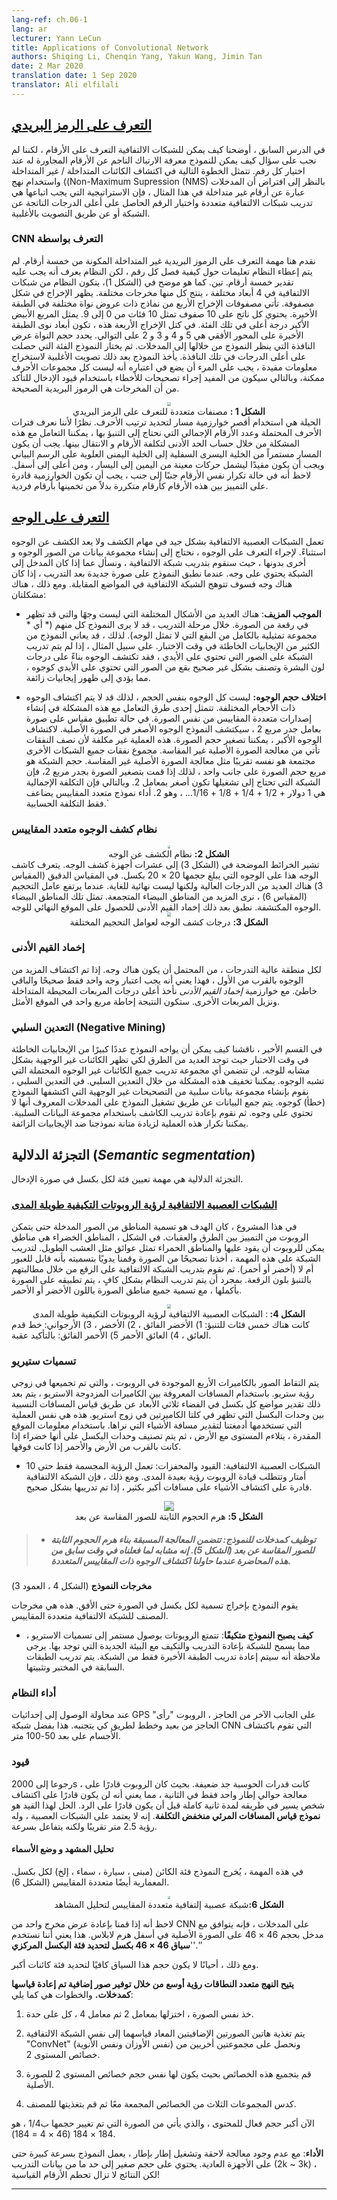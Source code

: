 ```yaml
---
lang-ref: ch.06-1
lang: ar
lecturer: Yann LeCun
title: Applications of Convolutional Network
authors: Shiqing Li, Chenqin Yang, Yakun Wang, Jimin Tan
date: 2 Mar 2020
translation date: 1 Sep 2020
translator: Ali elfilali
---
```


## [التعرف على الرمز البريدي](https://www.youtube.com/watch?v=ycbMGyCPzvE&t=43s)

في الدرس السابق ، أوضحنا كيف يمكن للشبكات الالتفافية التعرف على الأرقام ، لكننا لم نجب على سؤال كيف يمكن للنموذج معرفة الارتباك الناجم عن الأرقام المجاورة له عند اختيار كل رقم. تتمثل الخطوة التالية في اكتشاف الكائنات المتداخلة / غير المتداخلة واستخدام نهج ((Non-Maximum Supression (NMS)  بالنظر إلى افتراض أن المدخلات عبارة عن أرقام غير متداخلة في هذا المثال ، فإن الاستراتيجية التي يجب اتباعها هي تدريب شبكات الالتفافية متعددة واختيار الرقم الحاصل على أعلى الدرجات الناتجة عن الشبكة أو عن طريق التصويت بالأغلبية.



###  CNN التعرف بواسطة  

نقدم هنا مهمة التعرف على الرموز البريدية غير المتداخلة المكونة من خمسة أرقام. لم يتم إعطاء النظام تعليمات حول كيفية فصل كل رقم ، لكن النظام يعرف أنه يجب عليه تقدير خمسة أرقام. تين. كما هو موضح في (الشكل 1)، يتكون النظام من شبكات الالتفافية في 4 أبعاد مختلفة ، ينتج كل منها مخرجات مختلفة. يظهر الإخراج في شكل مصفوفة. تأتي مصفوفات الإخراج الأربع من نماذج ذات عروض نواة مختلفة في الطبقة الأخيرة. يحتوي كل ناتج على 10 صفوف تمثل 10 فئات من 0 إلى 9. يمثل المربع الأبيض الأكبر درجة أعلى في تلك الفئة. في كتل الإخراج الأربعة هذه ، تكون أبعاد نوى الطبقة الأخيرة على المحور الأفقي هي 5 و 4 و 3 و 2 على التوالي. يحدد حجم النواة عرض النافذة التي ينظر النموذج من خلالها إلى المدخلات. ثم يختار النموذج الفئة التي حصلت على أعلى الدرجات في تلك النافذة. يأخذ النموذج بعد ذلك تصويت الأغلبية لاستخراج معلومات مفيدة ، يجب على المرء أن يضع في اعتباره أنه ليست كل مجموعات الأحرف ممكنة، وبالتالي سيكون من المفيد إجراء تصحيحات للأخطاء باستخدام قيود الإدخال للتأكد من أن المخرجات هي الرموز البريدية الصحيحة.

<center>
<img src="{{site.baseurl}}/images/week06/06-1/O1IN3JD.png" style="zoom: 40%; background-color:#DCDCDC;"/><br>
<b>الشكل 1 :</b> مصنفات متعددة للتعرف على الرمز البريدي
</center>
الحيلة هي استخدام أقصر خوارزمية مسار لتحديد ترتيب الأحرف. نظرًا لأننا نعرف فترات الأحرف المحتملة وعدد الأرقام الإجمالي التي نحتاج إلى التنبؤ بها ، يمكننا التعامل مع هذه المشكلة من خلال حساب الحد الأدنى لتكلفة الأرقام  و الانتقال بينها. يجب أن يكون المسار مستمراً من الخلية اليسرى السفلية إلى الخلية اليمنى العلوية على الرسم البياني ويجب أن يكون مقيدًا ليشمل حركات معينة من اليمين إلى اليسار ، ومن أعلى إلى أسفل. لاحظ أنه في حالة تكرار نفس الأرقام جنبًا إلى جنب ، يجب أن تكون الخوارزمية قادرة على التمييز بين هذه الأرقام كأرقام متكررة بدلاً من تخمينها بأرقام فردية.



## [التعرف على الوجه](https://www.youtube.com/watch?v=ycbMGyCPzvE&t=1241s)

تعمل الشبكات العصبية الالتفافية بشكل جيد في مهام الكشف ولا يعد الكشف عن الوجوه استثناءً. لإجراء التعرف على الوجوه ، نحتاج إلى إنشاء مجموعة بيانات من الصور الوجوه و أخرى بدونها ، حيث سنقوم بتدريب شبكة الالتفافية ، ونسأل عما إذا كان المدخل إلى الشبكة يحتوي على وجه. عندما نطبق النموذج على صورة جديدة بعد التدريب ، إذا كان هناك وجه فسوف تتوهج الشبكة الالتفافية في المواضع المقابلة. ومع ذلك ، هناك مشكلتان:


- **الموجب المزيف**: هناك العديد من الأشكال المختلفة التي ليست وجهًا والتي قد تظهر في رقعة من الصورة. خلال مرحلة التدريب ، قد لا يرى النموذج كل منهم (* أي * مجموعة تمثيلية بالكامل من البقع التي لا تمثل الوجه). لذلك ، قد يعاني النموذج من الكثير من الإيجابيات الخاطئة في وقت الاختبار. على سبيل المثال ، إذا لم يتم تدريب الشبكة على الصور التي تحتوي على الأيدي ، فقد تكتشف الوجوه بناءً على درجات لون البشرة وتصنف بشكل غير صحيح بقع من الصور التي تحتوي على الأيدي كوجوه ، مما يؤدي إلى ظهور إيجابيات زائفة.




- **اختلاف حجم الوجوه:** ليست كل الوجوه بنفس الحجم ، لذلك قد لا يتم اكتشاف الوجوه ذات الأحجام المختلفة. تتمثل إحدى طرق التعامل مع هذه المشكلة في إنشاء إصدارات متعددة المقاييس من نفس الصورة. في حالة تطبيق مقياس على صورة بعامل جدر مربع 2 ، سيكتشف النموذج الوجوه الأصغر في الصورة الأصلية. لاكتشاف الوجوه الأكبر ، يمكننا تصغير حجم الصورة. هذه العملية غير مكلفة لأن نصف النفقات تأتي من معالجة الصورة الأصلية غير المقاسة. مجموع نفقات جميع الشبكات الأخرى مجتمعة هو نفسه تقريبًا مثل معالجة الصورة الأصلية غير المقاسة. حجم الشبكة هو مربع حجم الصورة على جانب واحد ، لذلك إذا قمت بتصغير الصورة بجدر مربع 2، فإن الشبكة التي تحتاج إلى تشغيلها تكون أصغر بمعامل 2. وبالتالي فإن التكلفة الإجمالية هي 1 دولار + 1/2 + 1/4 + 1/8 + 1/16... ، وهو 2. أداء نموذج متعدد المقاييس يضاعف فقط التكلفة الحسابية.`

  


###  نظام كشف الوجوه متعدد المقاييس

<center>
<img src="{{site.baseurl}}/images/week06/06-1/8R3v0Dj.png" style="zoom: 30%; background-color:#DCDCDC;"/><br>
<b>الشكل 2:</b> نظام الكشف عن الوجه
</center>
تشير الخرائط الموضحة في (الشكل 3) إلى عشرات أجهزة كشف الوجه. يتعرف كاشف الوجه هذا على الوجوه التي يبلغ حجمها 20 × 20 بكسل. في المقياس الدقيق (المقياس 3) هناك العديد من الدرجات العالية ولكنها ليست نهائية للغاية. عندما يرتفع عامل التحجيم (المقياس 6) ، نرى المزيد من المناطق البيضاء المتجمعة. تمثل تلك المناطق البيضاء الوجوه المكتشفة. نطبق بعد ذلك إخماد القيم الأدنى للحصول على الموقع النهائي للوجه.

<center>
<img src="{{site.baseurl}}/images/week06/06-1/CQ8T00O.png" style="zoom: 40%; background-color:#DCDCDC;"/><br>
<b>الشكل 3:</b> درجات كشف الوجه لعوامل التحجيم المختلفة
</center>


###  إخماد القيم الأدنى  

لكل منطقة عالية التدرجات ، من المحتمل أن يكون هناك وجه. إذا تم اكتشاف المزيد من الوجوه بالقرب من الأول ، فهذا يعني أنه يجب اعتبار وجه واحد فقط صحيحًا والباقي خاطئ. مع خوارزمية *إخماد القيم الأدنى* نأخذ أعلى درجات المربعات المحيطة المتداخلة ونزيل المربعات الأخرى. ستكون النتيجة إحاطة  مربع واحد في الموقع الأمثل.




###  التعدين السلبي (Negative Mining)

في القسم الأخير ، ناقشنا كيف يمكن أن يواجه النموذج عددًا كبيرًا من الإيجابيات الخاطئة في وقت الاختبار حيث توجد العديد من الطرق لكي تظهر الكائنات غير الوجهية بشكل مشابه للوجه. لن تتضمن أي مجموعة تدريب جميع الكائنات غير الوجوه المحتملة التي تشبه الوجوه. يمكننا تخفيف هذه المشكلة من خلال التعدين السلبي. في التعدين السلبي ، نقوم بإنشاء مجموعة بيانات سلبية من التصحيحات غير الوجهية التي اكتشفها النموذج (خطأ) كوجوه. يتم جمع البيانات عن طريق تشغيل النموذج على المدخلات المعروف أنها لا تحتوي على وجوه. ثم نقوم بإعادة تدريب الكاشف باستخدام مجموعة البيانات السلبية. يمكننا تكرار هذه العملية لزيادة متانة نموذجنا ضد الإيجابيات الزائفة.




## **التجزئة الدلالية** (*Semantic segmentation*)

التجزئة الدلالية هي مهمة تعيين فئة لكل بكسل في صورة الإدخال.




### [الشبكات العصبية الالتفافية لرؤية الروبوتات التكيفية طويلة المدى](https://www.youtube.com/watch?v=ycbMGyCPzvE&t=1669s)

في هذا المشروع ، كان الهدف هو تسمية المناطق من الصور المدخلة حتى يتمكن الروبوت من التمييز بين الطرق والعقبات. في الشكل ، المناطق الخضراء هي مناطق يمكن للروبوت أن يقود عليها والمناطق الحمراء تمثل عوائق مثل العشب الطويل. لتدريب الشبكة على هذه المهمة ، أخذنا تصحيحًا من الصورة وقمنا يدويًا بتسميته بأنه قابل للعبور أم لا (أخضر أو أحمر). ثم نقوم بتدريب الشبكة الالتفافية على الرقع من خلال مطالبتهم بالتنبؤ بلون الرقعة. بمجرد أن يتم تدريب النظام بشكل كافٍ ، يتم تطبيقه على الصورة بأكملها ، مع تسمية جميع مناطق الصورة باللون الأخضر أو الأحمر.



<center>
<img src="{{site.baseurl}}/images/week06/06-1/5mM7dTT.png" style="zoom: 40%; background-color:#DCDCDC;"/><br>
<b>الشكل 4: </b>:</b> الشبكات العصبية الالتفافية لرؤية الروبوتات التكيفية طويلة المدى
</center>
كانت هناك خمس فئات للتنبؤ: 1) الأخضر الفائق ، 2) الأخضر ، 3) الأرجواني: خط قدم العائق ، 4) العائق الأحمر 5) الأحمر الفائق: بالتأكيد عقبة.



### تسميات ستيريو 

يتم التقاط الصور بالكاميرات الأربع الموجودة في الروبوت ، والتي تم تجميعها في زوجي رؤية ستريو. باستخدام المسافات المعروفة بين الكاميرات المزدوجة الاستريو ، يتم بعد ذلك تقدير مواضع كل بكسل في الفضاء ثلاثي الأبعاد عن طريق قياس المسافات النسبية بين وحدات البكسل التي تظهر في كلتا الكاميرتين في زوج استريو. هذه هي نفس العملية التي تستخدمها أدمغتنا لتقدير مسافة الأشياء التي نراها. باستخدام معلومات الموقع المقدرة ، يتلاءم المستوى مع الأرض ، ثم يتم تصنيف وحدات البكسل على أنها خضراء إذا كانت بالقرب من الأرض والأحمر إذا كانت فوقها.



* الشبكات العصبية الالتفافية: القيود والمحفزات:  تعمل الرؤية المجسمة فقط حتى 10 أمتار وتتطلب قيادة الروبوت رؤية بعيدة المدى. ومع ذلك ، فإن الشبكة الالتفافية قادرة على اكتشاف الأشياء على مسافات أكبر بكثير ، إذا تم تدريبها بشكل صحيح.

  

<center>
<img src="{{site.baseurl}}/images/week06/06-1/rcxY4Lb.png" style="zoom: 100%; background-color:#DCDCDC;"/><br>
<b>الشكل 5:</b> هرم الحجوم الثابتة للصور المقاسة عن بعد
</center>



> - ##### توظيف كمدخلات للنموذج:  تتضمن المعالجة المسبقة بناء هرم الحجوم الثابتة للصور المقاسة عن بعد (الشكل 5). إنه مشابه لما فعلناه في وقت سابق من هذه المحاضرة عندما حاولنا اكتشاف الوجوه ذات المقاييس المتعددة.
>



**مخرجات النموذج** (الشكل 4 ، العمود 3)

يقوم النموذج بإخراج تسمية لكل بكسل في الصورة حتى الأفق. هذه هي مخرجات المصنف للشبكة الالتفافية متعددة المقاييس.     

* **كيف يصبح النموذج متكيفًا**: تتمتع الروبوتات بوصول مستمر إلى تسميات الاستريو ، مما يسمح للشبكة بإعادة التدريب والتكيف مع البيئة الجديدة التي توجد بها. يرجى ملاحظة أنه سيتم إعادة تدريب الطبقة الأخيرة فقط من الشبكة. يتم تدريب الطبقات السابقة في المختبر وتثبيتها.



### **أداء النظام**

عند محاولة الوصول إلى إحداثيات GPS على الجانب الآخر من الحاجز ، الروبوت "رأى" الحاجز من بعيد وخطط لطريق كي يتجنبه. هذا بفضل شبكة CNN التي تقوم باكتشاف الأجسام على بعد 50-100 متر.



### قيود

رجوعا إلى 2000s ، كانت قدرات الحوسبة جد ضعيفة. بحيث كان الروبوت قادرًا على معالجة حوالي إطار واحد فقط في الثانية ، مما يعني أنه لن يكون قادرًا على اكتشاف شخص يسير في طريقه لمدة ثانية كاملة قبل أن يكون قادرًا على الرد. الحل لهذا القيد هو **نموذج قياس المسافات المرئي منخفض التكلفة**. إنه لا يعتمد على الشبكات العصبية ، وله رؤية 2.5 متر تقريبًا ولكنه يتفاعل بسرعة.



#### **تحليل المشهد و وضع الأسماء** 

في هذه المهمة ، يُخرج النموذج فئة الكائن (مبنى ، سيارة ، سماء ، إلخ) لكل بكسل. المعمارية أيضًا متعددة المقاييس (الشكل 6).

<center>
<img src="{{site.baseurl}}/images/week06/06-1/VpVbkl5.jpg" style="zoom: 30%; background-color:#DCDCDC;"/><br>
<b>الشكل 6:</b>شبكة عصبية إلتفافية متعددة المقاييس لتحليل المشاهد
</center>



لاحظ أنه إذا قمنا بإعادة عرض مخرج واحد من CNN على المدخلات ، فإنه يتوافق مع مدخل بحجم 46 × 46 على الصورة الأصلية في أسفل هرم لابلاس. هذا يعني أننا نستخدم ''**سياق 46 × 46 بكسل لتحديد فئة البكسل المركزي**.''



ومع ذلك ، أحيانًا لا يكون حجم هذا السياق كافيًا لتحديد فئة كائنات أكبر.



**يتيح النهج متعدد النطاقات رؤية أوسع من خلال توفير صور إضافية تم إعادة قياسها كمدخلات.** والخطوات هي كما يلي:

1.  خذ نفس الصورة ، اختزلها بمعامل 2 ثم معامل 4 ، كل على حدة.

2.  يتم تغذية هاتين الصورتين الإضافيتين المعاد قياسهما إلى نفس الشبكة الالتفافية "ConvNet" (نفس الأوزان ونفس الأنوية) ونحصل على مجموعتين أخريين من خصائص المستوى 2.
3. قم بتجميع هذه الخصائص بحيث يكون لها نفس حجم خصائص المستوى 2 للصورة الأصلية.

4. كدس المجموعات الثلاث من الخصائص المجمعة معًا ثم قم بتغذيتها للمصنف.



الآن أكبر حجم فعال للمحتوى ، والذي يأتي من الصورة التي تم تغيير حجمها ب1/4 ، هو 184 × 184 (46 × 4 = 184).



**الأداء**: مع عدم وجود معالجة لاحقة وتشغيل إطار بإطار ، يعمل النموذج بسرعة كبيرة حتى على الأجهزة العادية. يحتوي على حجم صغير إلى حد ما من بيانات التدريب (2k ~ 3k) ، لكن النتائج لا تزال تحطم الأرقام القياسية!

-----------------------------------------------------------------------------------------------------------------------------------------------------

